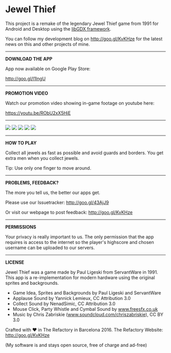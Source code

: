 # Jewel Thief

This project is a remake of the legendary Jewel Thief game from 1991 for Android and Desktop using the [libGDX framework](https://github.com/libgdx/libgdx).

You can follow my development blog on http://goo.gl/KvKHze for the latest news on this and other projects of mine.

***

**DOWNLOAD THE APP**

App now available on Google Play Store:

http://goo.gl/l1lngU

***

**PROMOTION VIDEO**

Watch our promotion video showing in-game footage on youtube here:

https://youtu.be/RObU2xX5HiE

***

![](http://therefactory.bplaced.net/projects-json/jewelthief/screenshots/device-2016-08-23-163225.png)
![](http://therefactory.bplaced.net/projects-json/jewelthief/screenshots/device-2016-08-23-163328.png)
![](http://therefactory.bplaced.net/projects-json/jewelthief/screenshots/device-2016-08-23-163342.png)
![](http://therefactory.bplaced.net/projects-json/jewelthief/screenshots/device-2016-08-23-163400.png)
![](http://therefactory.bplaced.net/projects-json/jewelthief/screenshots/device-2016-08-23-163421.png)

***

**HOW TO PLAY**

Collect all jewels as fast as possible and avoid guards and borders. You get extra men when you collect jewels.

Tip: Use only one finger to move around.

***

**PROBLEMS, FEEDBACK?**

The more you tell us, the better our apps get.

Please use our Issuetracker: http://goo.gl/43AjJ9

Or visit our webpage to post feedback: http://goo.gl/KvKHze

***

**PERMISSIONS**

Your privacy is really important to us. The only permission that the app requires is access to the internet so the player's highscore and chosen username can be uploaded to our servers.

***

**LICENSE**

Jewel Thief was a game made by Paul Ligeski from ServantWare in 1991. This app is a re-implementation for modern hardware using the original sprites and backgrounds.

* Game Idea, Sprites and Backgrounds by Paul Ligeski and ServantWare
* Applause Sound by Yannick Lemieux, CC Attribution 3.0
* Collect Sound by NenadSimic, CC Attribution 3.0
* Mouse Click, Party Whistle and Cymbal Sound by www.freesfx.co.uk
* Music by Chris Zabriskie (www.soundcloud.com/chriszabriskie), CC BY 3.0


Crafted with &hearts; in The Refactory in Barcelona 2016.
The Refactory Website: http://goo.gl/KvKHze

(My software is and stays open source, free of charge and ad-free)